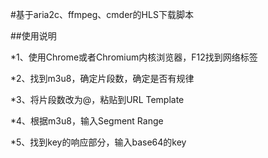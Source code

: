 #基于aria2c、ffmpeg、cmder的HLS下载脚本

##使用说明

*1、使用Chrome或者Chromium内核浏览器，F12找到网络标签

*2、找到m3u8，确定片段数，确定是否有规律

*3、将片段数改为@，粘贴到URL Template

*4、根据m3u8，输入Segment Range

*5、找到key的响应部分，输入base64的key

